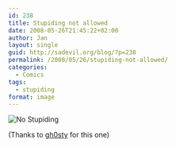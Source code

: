 ```yaml
---
id: 238
title: Stupiding not allowed
date: 2008-05-26T21:45:22+02:00
author: Jan
layout: single
guid: http://sadevil.org/blog/?p=238
permalink: /2008/05/26/stupiding-not-allowed/
categories:
  - Comics
tags:
  - stupiding
format: image
---
```


![No Stupiding](/assets/images/2008/02/001ae99k-sm.gif "No Stupiding")

(Thanks to [gh0sty](http://blog.ghosty.be/) for this one)